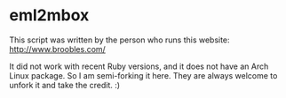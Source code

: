 # eml2mbox

This script was written by the person who runs this website: http://www.broobles.com/

It did not work with recent Ruby versions, and it does not have an Arch Linux package.
So I am semi-forking it here. They are always welcome to unfork it and take the credit. :)
